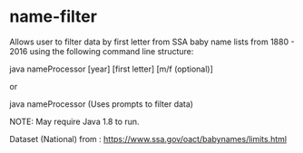 # name-filter
Allows user to filter data by first letter from SSA baby name lists from 1880 - 2016 using the following command line structure:

java nameProcessor [year] [first letter] [m/f (optional)]

or

java nameProcessor (Uses prompts to filter data)

NOTE: May require Java 1.8 to run.

Dataset (National) from : https://www.ssa.gov/oact/babynames/limits.html
